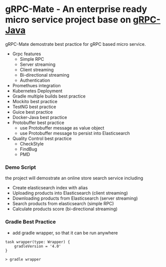gRPC-Mate - An enterprise ready micro service project base on [gRPC-Java](https://github.com/grpc/grpc-java)
========================================
gRPC-Mate demostrate best practice for gRPC based micro service.

* Grpc features
  * Simple RPC
  * Server streaming
  * Client streaming
  * Bi-directional streaming
  * Authentication
* Promethues integration
* Kubernetes Deployment
* Gradle multiple builds best practice
* Mockito best practice
* TestNG best practice
* Guice best practice
* Docker-Java best practice
* Protobuffer best practice 
  * use Protobuffer message as value object
  * use Protobuffer message to persist into Elasticsearch
* Quality Control best practice
  * CheckStyle
  * FindBug
  * PMD

### Demo  Script
the project will demostrate an online store search service including

* Create elasticsearch index with alias
* Uploading products into Elasticsearch (client streaming)
* Downloading products from Elasticsearch (server streaming)
* Search products from elasticsearch (simple RPC)
* Calculate products score (bi-directional streaming)

### Gradle Best Practice
* add gradle wrapper, so that it can be run anywhere

```
task wrapper(type: Wrapper) {
    gradleVersion = '4.0'
}

> gradle wrapper
```

 

 